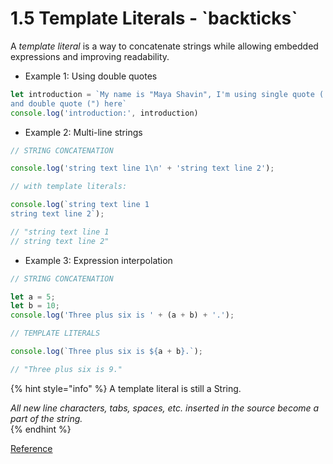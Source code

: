 # 1.5 Template Literals - \`backticks\`

A _template literal_ is a way to concatenate strings while allowing embedded expressions and improving readability.

* Example 1: Using double quotes

```javascript
let introduction = `My name is "Maya Shavin", I'm using single quote (') 
and double quote (") here`
console.log('introduction:', introduction)
```

* Example 2: Multi-line strings

```javascript
// STRING CONCATENATION

console.log('string text line 1\n' + 'string text line 2');

// with template literals: 

console.log(`string text line 1
string text line 2`);

// "string text line 1
// string text line 2"
```

* Example 3: Expression interpolation

```javascript
// STRING CONCATENATION

let a = 5;
let b = 10;
console.log('Three plus six is ' + (a + b) + '.');

// TEMPLATE LITERALS

console.log(`Three plus six is ${a + b}.`);

// "Three plus six is 9."
```

{% hint style="info" %}
A template literal is still a String. 

_All new line characters, tabs, spaces, etc. inserted in the source become a part of the string._  
{% endhint %}

[Reference](https://codeburst.io/javascript-what-are-template-literals-5d08a50ef2e3)

